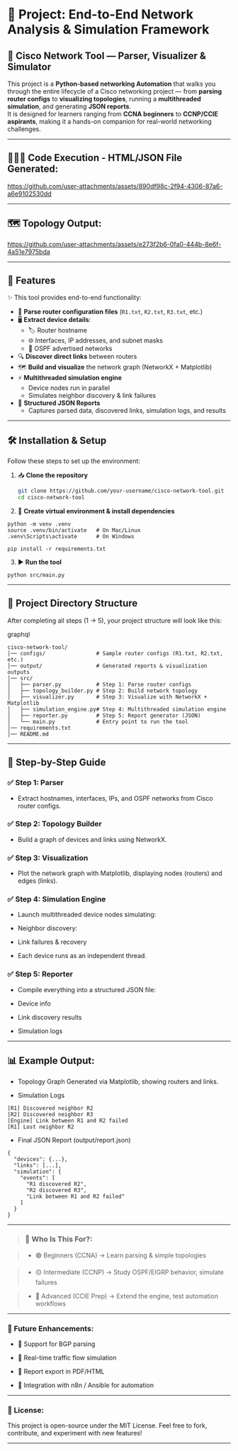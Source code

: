 # 🛜 Project: End-to-End Network Analysis & Simulation Framework


## 🔗 Cisco Network Tool — Parser, Visualizer & Simulator

This project is a **Python-based networking Automation** that walks you through the entire lifecycle of a Cisco networking project — from **parsing router configs** to **visualizing topologies**, running a **multithreaded simulation**, and generating **JSON reports**.  
It is designed for learners ranging from **CCNA beginners** to **CCNP/CCIE aspirants**, making it a hands-on companion for real-world networking challenges.

---

## 🧑🏻‍💻 Code Execution - HTML/JSON File Generated:

https://github.com/user-attachments/assets/890df98c-2f94-4306-87a6-a6e9102530dd

---

## 🗺️ Topology Output:

https://github.com/user-attachments/assets/e273f2b6-0fa0-444b-8e6f-4a51e7975bda

---

## 📌 Features
✨ This tool provides end-to-end functionality:

- 📂 **Parse router configuration files** (`R1.txt`, `R2.txt`, `R3.txt`, etc.)
- 🖥️ **Extract device details**:
  - 🏷️ Router hostname  
  - 🌐 Interfaces, IP addresses, and subnet masks  
  - 📡 OSPF advertised networks  
- 🔍 **Discover direct links** between routers
- 🗺️ **Build and visualize** the network graph (NetworkX + Matplotlib)
- ⚡ **Multithreaded simulation engine**  
  - Device nodes run in parallel  
  - Simulates neighbor discovery & link failures  
- 📝 **Structured JSON Reports**  
  - Captures parsed data, discovered links, simulation logs, and results

---

## 🛠️ Installation & Setup
Follow these steps to set up the environment:

1. 📥 **Clone the repository**
   ```bash
   git clone https://github.com/your-username/cisco-network-tool.git
   cd cisco-network-tool

2. 🐍 **Create virtual environment & install dependencies**
```
python -m venv .venv
source .venv/bin/activate   # On Mac/Linux
.venv\Scripts\activate      # On Windows

pip install -r requirements.txt
```
3. ▶️ **Run the tool**

```
python src/main.py
```

---


## 📂 Project Directory Structure
After completing all steps (1 → 5), your project structure will look like this:

graphql
```
cisco-network-tool/
│── configs/                # Sample router configs (R1.txt, R2.txt, etc.)
│── output/                 # Generated reports & visualization outputs
│── src/
│   ├── parser.py           # Step 1: Parse router configs
│   ├── topology_builder.py # Step 2: Build network topology
│   ├── visualizer.py       # Step 3: Visualize with NetworkX + Matplotlib
│   ├── simulation_engine.py# Step 4: Multithreaded simulation engine
│   ├── reporter.py         # Step 5: Report generator (JSON)
│   └── main.py             # Entry point to run the tool
│── requirements.txt
│── README.md
```


---

## 📖 Step-by-Step Guide

### ✅ Step 1: Parser
- Extract hostnames, interfaces, IPs, and OSPF networks from Cisco router configs.

### ✅ Step 2: Topology Builder
- Build a graph of devices and links using NetworkX.

### ✅ Step 3: Visualization
- Plot the network graph with Matplotlib, displaying nodes (routers) and edges (links).

### ✅ Step 4: Simulation Engine

- Launch multithreaded device nodes simulating:

- Neighbor discovery:

- Link failures & recovery

- Each device runs as an independent thread.

### ✅ Step 5: Reporter

- Compile everything into a structured JSON file:

- Device info

- Link discovery results

- Simulation logs

---


## 📊 Example Output:

- Topology Graph
Generated via Matplotlib, showing routers and links.

- Simulation Logs
```
[R1] Discovered neighbor R2
[R2] Discovered neighbor R3
[Engine] Link between R1 and R2 failed
[R1] Lost neighbor R2
```
- Final JSON Report (output/report.json)
```
{
  "devices": {...},
  "links": [...],
  "simulation": {
    "events": [
      "R1 discovered R2",
      "R2 discovered R3",
      "Link between R1 and R2 failed"
    ]
  }
}
```

---


> ### 🎯 Who Is This For?:

> - 🟢 Beginners (CCNA) → Learn parsing & simple topologies

> - 🟡 Intermediate (CCNP) → Study OSPF/EIGRP behavior, simulate failures

> - 🔴 Advanced (CCIE Prep) → Extend the engine, test automation workflows

---


### 📌 Future Enhancements:

- 🔧 Support for BGP parsing

- 📡 Real-time traffic flow simulation

- 📑 Report export in PDF/HTML

- 🤖 Integration with n8n / Ansible for automation

---



### 📝 License:

This project is open-source under the MIT License.
Feel free to fork, contribute, and experiment with new features!

---

